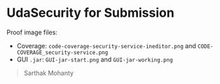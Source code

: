 # UdaSecurity for Submission

Proof image files:
- Coverage: `code-coverage-security-service-ineditor.png` and `CODE-COVERAGE_security-service.png`
- GUI `.jar`: `GUI-jar-start.png` and `GUI-jar-working.png`
 
> Sarthak Mohanty
